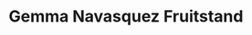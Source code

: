 ---
title: "Gemma Navasquez Fruitstand"
url: /tupi/gemma-navasquez-fruitstand/
shop: Gemüse & Obst
---